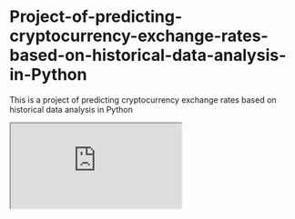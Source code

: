 # Project-of-predicting-cryptocurrency-exchange-rates-based-on-historical-data-analysis-in-Python
This is a project of predicting cryptocurrency exchange rates based on historical data analysis in Python

<iframe src=https://nbviewer.org/github/Gango76/Project-of-predicting-cryptocurrency-exchange-rates-based-on-historical-data-analysis-in-Python/blob/main/Cryptocurrency%20exchange%20rates.ipynb></iframe>

